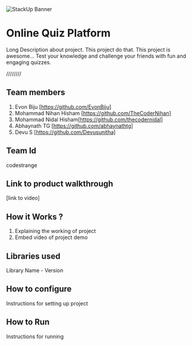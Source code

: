 ![StackUp Banner]([https://tinkerhub.frappe.cloud/files/stackup%20banner.jpeg])
# Online Quiz Platform
Long Description about project. This project do that. This project is awesome...
Test your knowledge and challenge your friends with fun and engaging quizzes.

////////

## Team members
1. Evon Biju [https://github.com/EvonBiju]
2. Mohammad Nihan Hisham [https://github.com/TheCoderNihan]
3. Mohammad Nidal Hisham[https://github.com/thecodernidal]
4. Abhaynath TG [https://github.com/abhaynathtg]
5. Devu S [https://github.com/Devusunitha]
## Team Id
codestrange
## Link to product walkthrough
[link to video]
## How it Works ?
1. Explaining the working of project
2. Embed video of project demo
## Libraries used
Library Name - Version
## How to configure
Instructions for setting up project
## How to Run
Instructions for running
